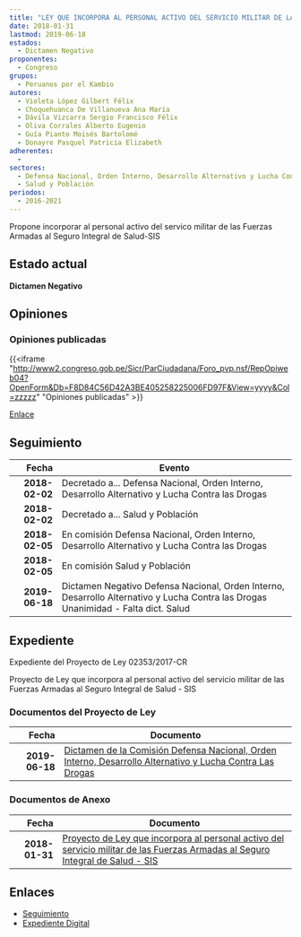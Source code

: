 ```yaml
---
title: "LEY QUE INCORPORA AL PERSONAL ACTIVO DEL SERVICIO MILITAR DE LAS FUERZAS ARMADAS AL SEGURO INTEGRAL DE SALUD-SIS"
date: 2018-01-31
lastmod: 2019-06-18
estados: 
  - Dictamen Negativo
proponentes: 
  - Congreso
grupos: 
  - Peruanos por el Kambio
autores: 
  - Violeta López Gilbert Félix
  - Choquehuanca De Villanueva Ana María
  - Dávila Vizcarra Sergio Francisco Félix
  - Oliva Corrales Alberto Eugenio
  - Guía Pianto Moisés Bartolomé
  - Donayre Pasquel Patricia Elizabeth
adherentes: 
  - 
sectores: 
  - Defensa Nacional, Orden Interno, Desarrollo Alternativo y Lucha Contra las Drogas
  - Salud y Población
periodos: 
  - 2016-2021
---
```


Propone incorporar al personal activo del servico militar de las Fuerzas Armadas al Seguro Integral de Salud-SIS


## Estado actual

**Dictamen Negativo**

## Opiniones

### Opiniones publicadas

{{<iframe "http://www2.congreso.gob.pe/Sicr/ParCiudadana/Foro_pvp.nsf/RepOpiweb04?OpenForm&Db=F8D84C56D42A3BE405258225006FD97F&View=yyyy&Col=zzzzz" "Opiniones publicadas" >}}

[Enlace](http://www2.congreso.gob.pe/Sicr/ParCiudadana/Foro_pvp.nsf/RepOpiweb04?OpenForm&Db=F8D84C56D42A3BE405258225006FD97F&View=yyyy&Col=zzzzz)

## Seguimiento

| Fecha | Evento |
|------:|--------|
| **2018-02-02** | Decretado a... Defensa Nacional, Orden Interno, Desarrollo Alternativo y Lucha Contra las Drogas|
| **2018-02-02** | Decretado a... Salud y Población|
| **2018-02-05** | En comisión Defensa Nacional, Orden Interno, Desarrollo Alternativo y Lucha Contra las Drogas|
| **2018-02-05** | En comisión Salud y Población|
| **2019-06-18** | Dictamen Negativo Defensa Nacional, Orden Interno, Desarrollo Alternativo y Lucha Contra las Drogas Unanimidad - Falta dict. Salud|


## Expediente

Expediente del Proyecto de Ley 02353/2017-CR

Proyecto de Ley que incorpora al personal activo del servicio militar de las Fuerzas Armadas al Seguro Integral de Salud - SIS


### Documentos del Proyecto de Ley

| Fecha | Documento |
|------:|--------|
| **2019-06-18** | [Dictamen de la Comisión Defensa Nacional, Orden Interno, Desarrollo Alternativo y Lucha Contra Las Drogas](http://www.leyes.congreso.gob.pe/Documentos/2016_2021/Dictamenes/Proyectos_de_Ley/02353DC07MAY20190618.pdf) |

### Documentos de Anexo

| Fecha | Documento |
|------:|--------|
| **2018-01-31** | [Proyecto de Ley que incorpora al personal activo del servicio militar de las Fuerzas Armadas al Seguro Integral de Salud - SIS](http://www.leyes.congreso.gob.pe/Documentos/2016_2021/Proyectos_de_Ley_y_de_Resoluciones_Legislativas/PL0235320180131.pdf) |

## Enlaces 

- [Seguimiento](http://www2.congreso.gob.pe/Sicr/TraDocEstProc/CLProLey2016.nsf/f7fff46988ca05b1052578e100829cc7/fd92f2566b6d6b3e05258226007c4f18?OpenDocument)
- [Expediente Digital](http://www2.congreso.gob.pe/Sicr/TraDocEstProc/CLProLey2016.nsf/f7fff46988ca05b1052578e100829cc7/fd92f2566b6d6b3e05258226007c4f18?OpenDocument&Click=05257FB7005EB655.eb71d0cf91d8294e05256cdf006b5706/$Body/0.1C6C)
